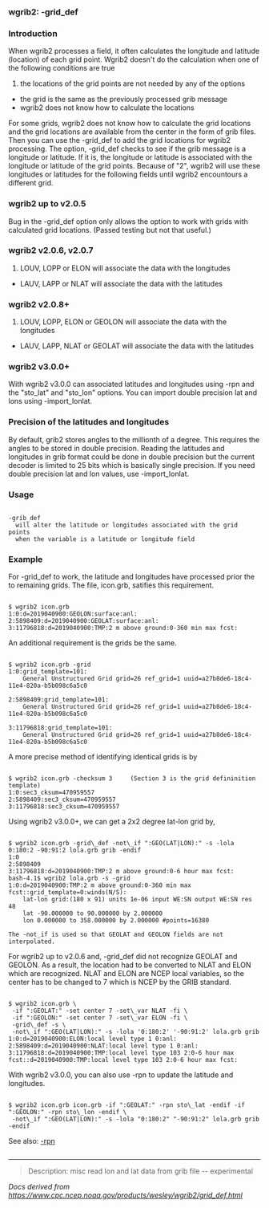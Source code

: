 
### wgrib2: -grid\_def



### Introduction


 When wgrib2 processes a field, it often calculates the longitude
and latitude (location) of each grid point. Wgrib2 doesn't do the calculation
when one of the following conditions are true
1. the locations of the grid points are not needed by any of the options
- the grid is the same as the previously processed grib message
- wgrib2 does not know how to calculate the locations



For some grids, wgrib2 does not know how to calculate the grid locations
and the grid locations are available from the center in the form of grib files.
Then you can use the -grid\_def to add the grid
locations for wgrib2 processing. 
The option, -grid\_def checks to see if the grib message
is a longitude or latitude. If it is, the longitude or latitude is associated
with the longitude or latitude of the grid points.
Because of "2", wgrib2 will use these longitudes
or latitudes for the following fields until wgrib2 encountours a different
grid.


### wgrib2 up to v2.0.5


 Bug in the -grid\_def option only allows
the option to work with grids with calculated grid locations.
(Passed testing but not that useful.)

### wgrib2 v2.0.6, v2.0.7


1. LOUV, LOPP or ELON will associate the data with the longitudes
- LAUV, LAPP or NLAT will associate the data with the latitudes


### wgrib2 v2.0.8+


1. LOUV, LOPP, ELON or GEOLON will associate the data with the longitudes
- LAUV, LAPP, NLAT or GEOLAT will associate the data with the latitudes


### wgrib2 v3.0.0+


With wgrib2 v3.0.0 can associated latitudes and longitudes using -rpn
and the "sto\_lat" and "sto\_lon" options. You can import double precision
lat and lons using -import\_lonlat.

### Precision of the latitudes and longitudes


By default, grib2 stores angles to the millionth of a degree. This
requires the angles to be stored in double precision. Reading the
latitudes and longitudes in grib format could be done in double
precision but the current decoder is limited to 25 bits which is
basically single precision. If you need double precision lat and lon
values, use -import\_lonlat.


### Usage



```

-grib_def
  will alter the latitude or longitudes associated with the grid points
  when the variable is a latitude or longitude field

```



### Example



For -grid\_def to work, the latitude and longitudes have
processed prior the to remaining grids. The file, icon.grb, satifies this requirement.


```

$ wgrib2 icon.grb 
1:0:d=2019040900:GEOLON:surface:anl:
2:5898409:d=2019040900:GEOLAT:surface:anl:
3:11796818:d=2019040900:TMP:2 m above ground:0-360 min max fcst:

```


An additional requirement is the grids be the same.

```

$ wgrib2 icon.grb -grid
1:0:grid_template=101:
	General Unstructured Grid grid=26 ref_grid=1 uuid=a27b8de6-18c4-11e4-820a-b5b098c6a5c0

2:5898409:grid_template=101:
	General Unstructured Grid grid=26 ref_grid=1 uuid=a27b8de6-18c4-11e4-820a-b5b098c6a5c0

3:11796818:grid_template=101:
	General Unstructured Grid grid=26 ref_grid=1 uuid=a27b8de6-18c4-11e4-820a-b5b098c6a5c0

```


A more precise method of identifying identical grids is by


```

$ wgrib2 icon.grb -checksum 3     (Section 3 is the grid defininition template)
1:0:sec3_cksum=470959557
2:5898409:sec3_cksum=470959557
3:11796818:sec3_cksum=470959557

```


Using wgrib2 v3.0.0+, we can get a 2x2 degree lat-lon grid by,


```

$ wgrib2 icon.grb -grid\_def -not\_if ":GEO(LAT|LON):" -s -lola 0:180:2 -90:91:2 lola.grb grib -endif
1:0
2:5898409
3:11796818:d=2019040900:TMP:2 m above ground:0-6 hour max fcst:
bash-4.1$ wgrib2 lola.grb -s -grid
1:0:d=2019040900:TMP:2 m above ground:0-360 min max fcst::grid_template=0:winds(N/S):
	lat-lon grid:(180 x 91) units 1e-06 input WE:SN output WE:SN res 48
	lat -90.000000 to 90.000000 by 2.000000
	lon 0.000000 to 358.000000 by 2.000000 #points=16380

The -not_if is used so that GEOLAT and GEOLON fields are not interpolated.

```


For wgrib2 up to v2.0.6 and, -grid\_def did not recognize GEOLAT and GEOLON.
As a result, the location had to be converted to NLAT and ELON which are
recognized. NLAT and ELON are NCEP local variables, so the center has to
be changed to 7 which is NCEP by the GRIB standard.


```

$ wgrib2 icon.grb \
 -if ":GEOLAT:" -set center 7 -set\_var NLAT -fi \
 -if ":GEOLON:" -set center 7 -set\_var ELON -fi \
 -grid\_def -s \
 -not\_if ":GEO(LAT|LON):" -s -lola '0:180:2' '-90:91:2' lola.grb grib
1:0:d=2019040900:ELON:local level type 1 0:anl:
2:5898409:d=2019040900:NLAT:local level type 1 0:anl:
3:11796818:d=2019040900:TMP:local level type 103 2:0-6 hour max fcst::d=2019040900:TMP:local level type 103 2:0-6 hour max fcst:

```

 With wgrib2 v3.0.0, you can also use -rpn to update the latitude and
longitudes. 


```

$ wgrib2 icon.grb icon.grb -if ":GEOLAT:" -rpn sto\_lat -endif -if ":GEOLON:" -rpn sto\_lon -endif \
 -not\_if ":GEO(LAT|LON):" -s -lola "0:180:2" "-90:91:2" lola.grb grib -endif

```


See also: 
[-rpn](./rpn.html)


```

```












----

>Description: misc         read lon and lat data from grib file -- experimental

_Docs derived from <https://www.cpc.ncep.noaa.gov/products/wesley/wgrib2/grid_def.html>_